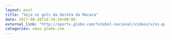 ```yaml
---
layout: post
title: "Veja os gols da derota da Macaca"
date: 2017-08-28T14:34:29+00:00
external_link: "http://sportv.globo.com/futebol-nacional/videos/v/os-gols-de-ponte-preta-1-x-2-atletico-mg-pela-22a-rodada-do-brasileirao/6107642/"
categories: news globo.com
---
```

